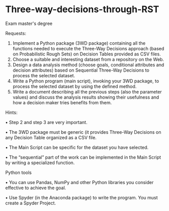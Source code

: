 # Three-way-decisions-through-RST
Exam master's degree

Requests:
  1. Implement a Python package (3WD package) containing all the functions needed to execute
  the Three-Way Decisions approach (based on Probabilistic Rough Sets) on Decision Tables
  provided as CSV files.
  2. Choose a suitable and interesting dataset from a repository on the Web.
  3. Design a data analysis method (choose goals, conditional attributes and decision attributes)
  based on Sequential Three-Way Decisions to process the selected dataset.
  4. Write a Python program (main script), invoking your 3WD package, to process the selected
  dataset by using the defined method.
  5. Write a document describing all the previous steps (also the parameter values) and discuss the
  analysis results showing their usefulness and how a decision maker tries benefits from them.

Hints:

  • Step 2 and step 3 are very important.
  
  • The 3WD package must be generic (it provides Three-Way Decisions on any Decision Table
  organized as a CSV file.
  
  • The Main Script can be specific for the dataset you have selected.
  
  • The “sequential” part of the work can be implemented in the Main Script by writing a
  specialized function.
  
  Python tools
  
  • You can use Pandas, NumPy and other Python libraries you consider effective to achieve the
  goal.
  
  • Use Spyder (in the Anaconda package) to write the program. You must create a Spyder
  Project.
